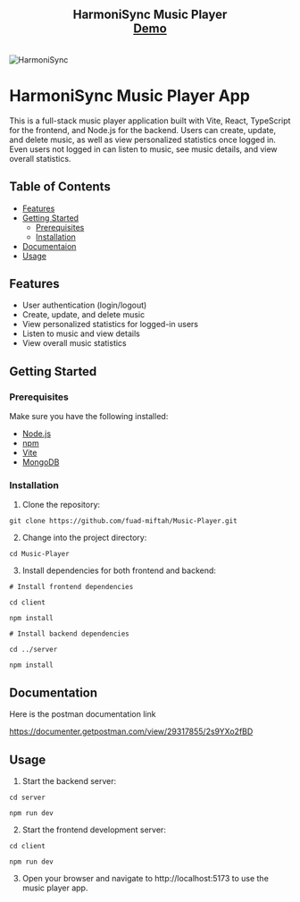 <h2 align="center">
  HarmoniSync Music Player<br/>
  <a href="https://6555cede0030205533b7930c--preeminent-chaja-5f2e87.netlify.app/" target="_blank">Demo</a>
</h2>

<br/>![HarmoniSync](https://github.com/fuad-miftah/Music-Player/assets/85777124/a0134f8e-4291-45ad-a2ba-d5dfb30f06ff)


# HarmoniSync Music Player App

This is a full-stack music player application built with Vite, React, TypeScript for the frontend, and Node.js for the backend. 
Users can create, update, and delete music, as well as view personalized statistics once logged in. 
Even users not logged in can listen to music, see music details, and view overall statistics.

## Table of Contents

- [Features](#features)
- [Getting Started](#getting-started)
  - [Prerequisites](#prerequisites)
  - [Installation](#installation)
- [Documentaion](#documentation)
- [Usage](#usage)

## Features

- User authentication (login/logout)
- Create, update, and delete music
- View personalized statistics for logged-in users
- Listen to music and view details
- View overall music statistics

## Getting Started

### Prerequisites

Make sure you have the following installed:

- [Node.js](https://nodejs.org/)
- [npm](https://www.npmjs.com/get-npm)
- [Vite](https://vitejs.dev/)
- [MongoDB](https://www.mongodb.com/try/download/community)

### Installation

1. Clone the repository:

```
git clone https://github.com/fuad-miftah/Music-Player.git
```

2. Change into the project directory:

```
cd Music-Player
```

3. Install dependencies for both frontend and backend:

```
# Install frontend dependencies

cd client

npm install

# Install backend dependencies

cd ../server

npm install
```

## Documentation

Here is the postman documentation link

https://documenter.getpostman.com/view/29317855/2s9YXo2fBD

## Usage

1. Start the backend server:

```
cd server

npm run dev
```

2. Start the frontend development server:

```
cd client

npm run dev
```

3. Open your browser and navigate to http://localhost:5173 to use the music player app.
